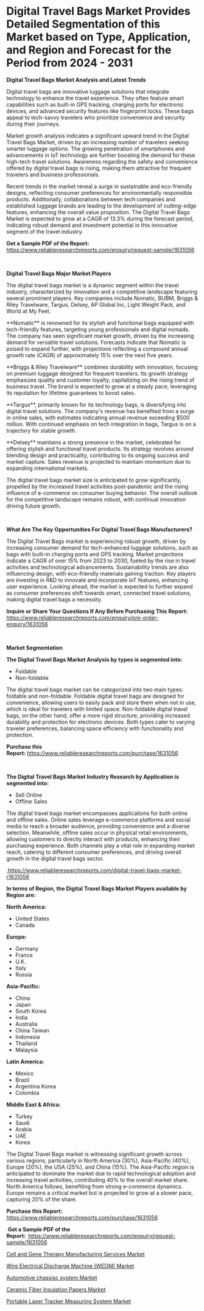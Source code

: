 <p><h1>Digital Travel Bags Market Provides Detailed Segmentation of this Market based on Type, Application, and Region and Forecast for the Period from 2024 - 2031</h1></p><p><strong>Digital Travel Bags Market Analysis and Latest Trends</strong></p>
<p><p>Digital travel bags are innovative luggage solutions that integrate technology to enhance the travel experience. They often feature smart capabilities such as built-in GPS tracking, charging ports for electronic devices, and advanced security features like fingerprint locks. These bags appeal to tech-savvy travelers who prioritize convenience and security during their journeys.</p><p>Market growth analysis indicates a significant upward trend in the Digital Travel Bags Market, driven by an increasing number of travelers seeking smarter luggage options. The growing penetration of smartphones and advancements in IoT technology are further boosting the demand for these high-tech travel solutions. Awareness regarding the safety and convenience offered by digital travel bags is rising, making them attractive for frequent travelers and business professionals.</p><p>Recent trends in the market reveal a surge in sustainable and eco-friendly designs, reflecting consumer preferences for environmentally responsible products. Additionally, collaborations between tech companies and established luggage brands are leading to the development of cutting-edge features, enhancing the overall value proposition. The Digital Travel Bags Market is expected to grow at a CAGR of 13.3% during the forecast period, indicating robust demand and investment potential in this innovative segment of the travel industry.</p></p>
<p><strong>Get a Sample PDF of the Report:&nbsp;</strong> <a href="https://www.reliableresearchreports.com/enquiry/request-sample/1631056?utm_campaign=28&utm_medium=2&utm_source=Github&utm_content=ia&utm_term=27102024&utm_id=digital-travel-bags">https://www.reliableresearchreports.com/enquiry/request-sample/1631056</a></p>
<p>&nbsp;</p>
<p><strong>Digital Travel Bags Major Market Players</strong></p>
<p><p>The digital travel bags market is a dynamic segment within the travel industry, characterized by innovation and a competitive landscape featuring several prominent players. Key companies include Nomatic, BUBM, Briggs & Riley Travelware, Targus, Delsey, AP Global Inc, Light Weight Pack, and World at My Feet.</p><p>**Nomatic** is renowned for its stylish and functional bags equipped with tech-friendly features, targeting young professionals and digital nomads. The company has seen significant market growth, driven by the increasing demand for versatile travel solutions. Forecasts indicate that Nomatic is poised to expand further, with projections reflecting a compound annual growth rate (CAGR) of approximately 15% over the next five years.</p><p>**Briggs & Riley Travelware** combines durability with innovation, focusing on premium luggage designed for frequent travelers. Its growth strategy emphasizes quality and customer loyalty, capitalizing on the rising trend of business travel. The brand is expected to grow at a steady pace, leveraging its reputation for lifetime guarantees to boost sales.</p><p>**Targus**, primarily known for its technology bags, is diversifying into digital travel solutions. The company's revenue has benefited from a surge in online sales, with estimates indicating annual revenue exceeding $500 million. With continued emphasis on tech integration in bags, Targus is on a trajectory for stable growth.</p><p>**Delsey** maintains a strong presence in the market, celebrated for offering stylish and functional travel products. Its strategy revolves around blending design and practicality, contributing to its ongoing success and market capture. Sales revenue is projected to maintain momentum due to expanding international markets.</p><p>The digital travel bags market size is anticipated to grow significantly, propelled by the increased travel activities post-pandemic and the rising influence of e-commerce on consumer buying behavior. The overall outlook for the competitive landscape remains robust, with continual innovation driving future growth.</p></p>
<p>&nbsp;</p>
<p><strong>What Are The Key Opportunities For Digital Travel Bags Manufacturers?</strong></p>
<p><p>The Digital Travel Bags market is experiencing robust growth, driven by increasing consumer demand for tech-enhanced luggage solutions, such as bags with built-in charging ports and GPS tracking. Market projections indicate a CAGR of over 15% from 2023 to 2030, fueled by the rise in travel activities and technological advancements. Sustainability trends are also influencing design, with eco-friendly materials gaining traction. Key players are investing in R&D to innovate and incorporate IoT features, enhancing user experience. Looking ahead, the market is expected to further expand as consumer preferences shift towards smart, connected travel solutions, making digital travel bags a necessity.</p></p>
<p><strong>Inquire or Share Your Questions If Any Before Purchasing This Report:</strong> <a href="https://www.reliableresearchreports.com/enquiry/pre-order-enquiry/1631056?utm_campaign=28&utm_medium=2&utm_source=Github&utm_content=ia&utm_term=27102024&utm_id=digital-travel-bags">https://www.reliableresearchreports.com/enquiry/pre-order-enquiry/1631056</a></p>
<p>&nbsp;</p>
<p><strong>Market Segmentation</strong></p>
<p><strong>The Digital Travel Bags Market Analysis by types is segmented into:</strong></p>
<p><ul><li>Foldable</li><li>Non-foldable</li></ul></p>
<p><p>The digital travel bags market can be categorized into two main types: foldable and non-foldable. Foldable digital travel bags are designed for convenience, allowing users to easily pack and store them when not in use, which is ideal for travelers with limited space. Non-foldable digital travel bags, on the other hand, offer a more rigid structure, providing increased durability and protection for electronic devices. Both types cater to varying traveler preferences, balancing space efficiency with functionality and protection.</p></p>
<p><strong>Purchase this Report:&nbsp;</strong><a href="https://www.reliableresearchreports.com/purchase/1631056?utm_campaign=28&utm_medium=2&utm_source=Github&utm_content=ia&utm_term=27102024&utm_id=digital-travel-bags">https://www.reliableresearchreports.com/purchase/1631056</a></p>
<p>&nbsp;</p>
<p><strong>The Digital Travel Bags Market Industry Research by Application is segmented into:</strong></p>
<p><ul><li>Sell Online</li><li>Offline Sales</li></ul></p>
<p><p>The digital travel bags market encompasses applications for both online and offline sales. Online sales leverage e-commerce platforms and social media to reach a broader audience, providing convenience and a diverse selection. Meanwhile, offline sales occur in physical retail environments, allowing customers to directly interact with products, enhancing their purchasing experience. Both channels play a vital role in expanding market reach, catering to different consumer preferences, and driving overall growth in the digital travel bags sector.</p></p>
<p><a href="https://www.reliableresearchreports.com/digital-travel-bags-market-r1631056?utm_campaign=28&utm_medium=2&utm_source=Github&utm_content=ia&utm_term=27102024&utm_id=digital-travel-bags">&nbsp;https://www.reliableresearchreports.com/digital-travel-bags-market-r1631056</a></p>
<p><strong>In terms of Region, the Digital Travel Bags Market Players available by Region are:</strong></p>
<p>
    <p> <strong> North America: </strong>
        <ul>
            <li>United States</li>
            <li>Canada</li>
        </ul>
        </p> 
    <p> <strong> Europe: </strong>
        <ul>
            <li>Germany</li>
            <li>France</li>
            <li>U.K.</li>
            <li>Italy</li>
            <li>Russia</li>
        </ul>
        </p> 
    <p> <strong> Asia-Pacific: </strong>
        <ul>
            <li>China</li>
            <li>Japan</li>
            <li>South Korea</li>
            <li>India</li>
            <li>Australia</li>
            <li>China Taiwan</li>
            <li>Indonesia</li>
            <li>Thailand</li>
            <li>Malaysia</li>
        </ul>
        </p> 
    <p> <strong> Latin America: </strong>
        <ul>
            <li>Mexico</li>
            <li>Brazil</li>
            <li>Argentina Korea</li>
            <li>Colombia</li>
        </ul>
        </p> 
    <p> <strong> Middle East & Africa: </strong>
        <ul>
            <li>Turkey</li>
            <li>Saudi</li>
            <li>Arabia</li>
            <li>UAE</li>
            <li>Korea</li>
        </ul>
    </p>
    </p>
<p><p>The Digital Travel Bags market is witnessing significant growth across various regions, particularly in North America (30%), Asia-Pacific (40%), Europe (20%), the USA (25%), and China (15%). The Asia-Pacific region is anticipated to dominate the market due to rapid technological adoption and increasing travel activities, contributing 40% to the overall market share. North America follows, benefiting from strong e-commerce dynamics. Europe remains a critical market but is projected to grow at a slower pace, capturing 20% of the share.</p></p>
<p><strong>Purchase this Report: </strong><a href="https://www.reliableresearchreports.com/purchase/1631056?utm_campaign=28&utm_medium=2&utm_source=Github&utm_content=ia&utm_term=27102024&utm_id=digital-travel-bags">https://www.reliableresearchreports.com/purchase/1631056</a></p>
<p>&nbsp;<strong>Get a Sample PDF of the Report:&nbsp;&nbsp;</strong><a href="https://www.reliableresearchreports.com/enquiry/request-sample/1631056?utm_campaign=28&utm_medium=2&utm_source=Github&utm_content=ia&utm_term=27102024&utm_id=digital-travel-bags">https://www.reliableresearchreports.com/enquiry/request-sample/1631056</a></p>
<p><strong></strong></p>
<p><p><a href="https://github.com/c0mxahyman/Market-Research-Report-List-1/blob/main/cell-and-gene-therapy-manufacturing-services-market.md?utm_campaign=28&utm_medium=2&utm_source=Github&utm_content=ia&utm_term=27102024&utm_id=digital-travel-bags">Cell and Gene Therapy Manufacturing Services Market</a></p><p><a href="https://issuu.com/reportprime-2/docs/wire-electrical-discharge-machine-w_e6a93f04a6e615?utm_campaign=28&utm_medium=2&utm_source=Github&utm_content=ia&utm_term=27102024&utm_id=digital-travel-bags">Wire Electrical Discharge Machine (WEDM) Market</a></p><p><a href="https://www.linkedin.com/pulse/automotive-chassisc-system-market-research-report-exploring-size-uzdje?utm_campaign=28&utm_medium=2&utm_source=Github&utm_content=ia&utm_term=27102024&utm_id=digital-travel-bags">Automotive chassisc system Market</a></p><p><a href="https://github.com/inouyeaowaugh3/Market-Research-Report-List-1/blob/main/ceramic-fiber-insulation-papers-market.md?utm_campaign=28&utm_medium=2&utm_source=Github&utm_content=ia&utm_term=27102024&utm_id=digital-travel-bags">Ceramic Fiber Insulation Papers Market</a></p><p><a href="https://issuu.com/reportprime-2/docs/portable-laser-tracker-measuring-sy_2905e83bebfe35?utm_campaign=28&utm_medium=2&utm_source=Github&utm_content=ia&utm_term=27102024&utm_id=digital-travel-bags">Portable Laser Tracker Measuring System Market</a></p></p>